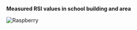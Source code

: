 **Measured RSI values in school building and area** 

![Raspberry](https://github.com/romankiss/R-IoT/blob/main/Projects/2022/IoT-Enviro-sensor/images/Raspberry.png)
